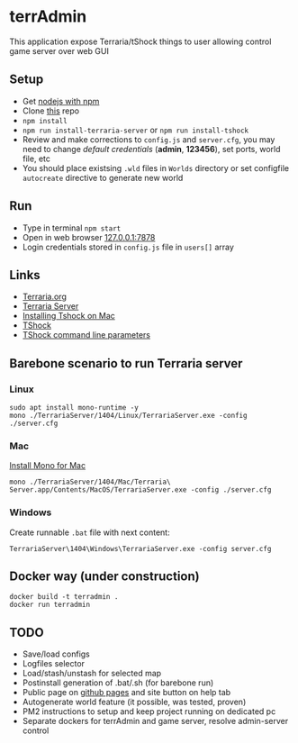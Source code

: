 # terrAdmin

This application expose Terraria/tShock things to user allowing control game server over web GUI

## Setup

- Get [nodejs with npm](https://nodejs.org/en/download/)
- Clone [this](https://github.com/alexnd/terrAdmin) repo
- `npm install`
- `npm run install-terraria-server` or `npm run install-tshock`
- Review and make corrections to `config.js` and `server.cfg`, you may need to change *default credentials* (**admin**, **123456**), set ports, world file, etc
- You should place existsing `.wld` files in `Worlds` directory or set configfile `autocreate` directive to generate new world

## Run

- Type in terminal `npm start`
- Open in web browser [127.0.0.1:7878](http://127.0.0.1:7878)
- Login credentials stored in `config.js` file in `users[]` array

## Links

- [Terraria.org](https://terraria.org)
- [Terraria Server](https://terraria.gamepedia.com/Server)
- [Installing Tshock on Mac](https://tshock.co/xf/index.php?threads/installing-tshock-on-mac-os-x-its-possible.2110)
- [TShock](https://github.com/Pryaxis/TShock/releases/tag/v4.4.0-pre8)
- [TShock command line parameters](https://tshock.readme.io/docs/command-line-parameters)

## Barebone scenario to run Terraria server

### Linux

```
sudo apt install mono-runtime -y
mono ./TerrariaServer/1404/Linux/TerrariaServer.exe -config ./server.cfg
```

### Mac

[Install Mono for Mac](https://www.mono-project.com/docs/getting-started/install/mac/)

```
mono ./TerrariaServer/1404/Mac/Terraria\ Server.app/Contents/MacOS/TerrariaServer.exe -config ./server.cfg
```

### Windows

Create runnable `.bat` file with next content:

```
TerrariaServer\1404\Windows\TerrariaServer.exe -config server.cfg
```

## Docker way (under construction)

```
docker build -t terradmin .
docker run terradmin
```

## TODO

- Save/load configs
- Logfiles selector
- Load/stash/unstash for selected map
- Postinstall generation of .bat/.sh (for barebone run)
- Public page on [github pages](https://pages.github.com/) and site button on help tab
- Autogenerate world feature (it possible, was tested, proven)
- PM2 instructions to setup and keep project running on dedicated pc
- Separate dockers for terrAdmin and game server, resolve admin-server control
